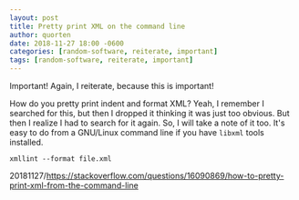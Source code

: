 ```yaml
---
layout: post
title: Pretty print XML on the command line
author: quorten
date: 2018-11-27 18:00 -0600
categories: [random-software, reiterate, important]
tags: [random-software, reiterate, important]
---
```


Important!  Again, I reiterate, because this is important!

How do you pretty print indent and format XML?  Yeah, I remember I
searched for this, but then I dropped it thinking it was just too
obvious.  But then I realize I had to search for it again.  So, I will
take a note of it too.  It's easy to do from a GNU/Linux command line
if you have `libxml` tools installed.

    xmllint --format file.xml

20181127/https://stackoverflow.com/questions/16090869/how-to-pretty-print-xml-from-the-command-line
